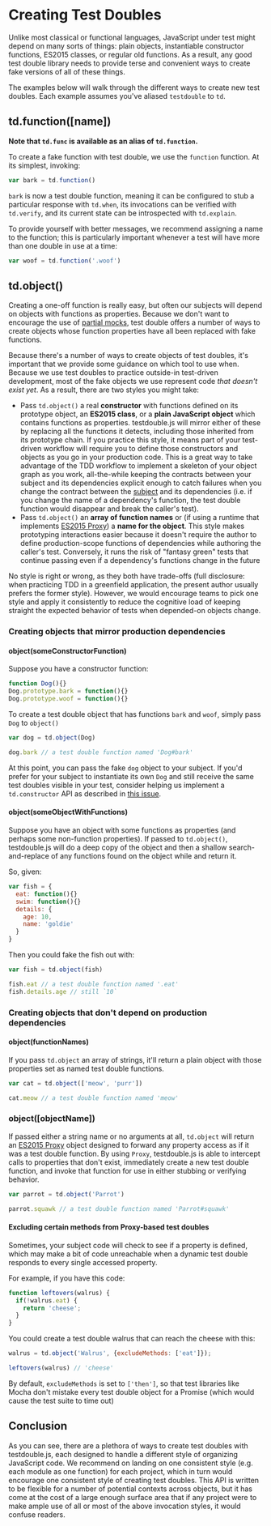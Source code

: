 # Creating Test Doubles

Unlike most classical or functional languages, JavaScript under test might depend on many sorts of things: plain objects, instantiable constructor functions, ES2015 classes, or regular old functions. As a result, any good test double library needs to provide terse and convenient ways to create fake versions of all of these things.

The examples below will walk through the different ways to create new test doubles. Each example assumes you've aliased `testdouble` to `td`.

## td.function([name])

**Note that `td.func` is available as an alias of `td.function`.**

To create a fake function with test double, we use the `function` function. At its simplest, invoking:

``` javascript
var bark = td.function()
```

`bark` is now a test double function, meaning it can be configured to stub a particular response with `td.when`, its invocations can be verified with `td.verify`, and its current state can be introspected with `td.explain`.

To provide yourself with better messages, we recommend assigning a name to the function; this is particularly important whenever a test will have more than one double in use at a time:

``` javascript
var woof = td.function('.woof')
```

## td.object()

Creating a one-off function is really easy, but often our subjects will depend on objects with functions as properties. Because we don't want to encourage the use of [partial mocks](https://github.com/testdouble/contributing-tests/wiki/Partial-Mock),  test double offers a number of ways to create objects whose function properties have all been replaced with fake functions.

Because there's a number of ways to create objects of test doubles, it's important that we provide some guidance on which tool to use when. Because we use test doubles to practice outside-in test-driven development, most of the fake objects we use represent code *that doesn't exist yet*. As a result, there are two styles you might take:

* Pass `td.object()` a real **constructor** with functions defined on its prototype object, an **ES2015 class**, or a **plain JavaScript object** which contains functions as properties. testdouble.js will mirror either of these by replacing all the functions it detects, including those inherited from its prototype chain. If you practice this style, it means part of your test-driven workflow will require you to define those constructors and objects as you go in your production code. This is a great way to take advantage of the TDD workflow to implement a skeleton of your object graph as you work, all-the-while keeping the contracts between your subject and its dependencies explicit enough to catch failures when you change the contract between the [subject](https://github.com/testdouble/contributing-tests/wiki/Subject) and its dependencies (i.e. if you change the name of a dependency's function, the test double function would disappear and break the caller's test).
* Pass `td.object()` an **array of function names** or (if using a runtime that implements [ES2015 Proxy](https://developer.mozilla.org/en-US/docs/Web/JavaScript/Reference/Global_Objects/Proxy)) a **name for the object**. This style makes prototyping interactions easier because it doesn't require the author to define production-scope functions of dependencies while authoring the caller's test. Conversely, it runs the risk of "fantasy green" tests that continue passing even if a dependency's functions change in the future

No style is right or wrong, as they both have trade-offs (full disclosure: when practicing TDD in a greenfield application, the present author usually prefers the former style). However, we would encourage teams to pick one style and apply it consistently to reduce the cognitive load of keeping straight the expected behavior of tests when depended-on objects change.

### Creating objects that mirror production dependencies

#### object(someConstructorFunction)

Suppose you have a constructor function:

``` javascript
function Dog(){}
Dog.prototype.bark = function(){}
Dog.prototype.woof = function(){}
```

To create a test double object that has functions `bark` and `woof`, simply pass `Dog` to `object()`

``` javascript
var dog = td.object(Dog)

dog.bark // a test double function named 'Dog#bark'
```

At this point, you can pass the fake `dog` object to your subject. If you'd prefer for your subject to instantiate its own `Dog` and still receive the same test doubles visible in your test, consider helping us implement a `td.constructor` API as described in [this issue](https://github.com/testdouble/testdouble.js/issues/54).

#### object(someObjectWithFunctions)

Suppose you have an object with some functions as properties (and perhaps some non-function properties). If passed to `td.object()`, testdouble.js will do a deep copy of the object and then a shallow search-and-replace of any functions found on the object while and return it.

So, given:

``` javascript
var fish = {
  eat: function(){}
  swim: function(){}
  details: {
    age: 10,
    name: 'goldie'
  }
}
```

Then you could fake the fish out with:

``` javascript
var fish = td.object(fish)

fish.eat // a test double function named '.eat'
fish.details.age // still `10`
```

### Creating objects that don't depend on production dependencies

#### object(functionNames)

If you pass `td.object` an array of strings, it'll return a plain object with those properties set as named test double functions.

``` javascript
var cat = td.object(['meow', 'purr'])

cat.meow // a test double function named 'meow'
```

### object([objectName])

If passed either a string name or no arguments at all, `td.object` will return an [ES2015 Proxy](https://developer.mozilla.org/en-US/docs/Web/JavaScript/Reference/Global_Objects/Proxy) object designed to forward any property access as if it was a test double function. By using `Proxy`, testdouble.js is able to intercept calls to properties that don't exist, immediately create a new test double function, and invoke that function for use in either stubbing or verifying behavior.

``` javascript
var parrot = td.object('Parrot')

parrot.squawk // a test double function named 'Parrot#squawk'
```

#### Excluding certain methods from Proxy-based test doubles

Sometimes, your subject code will check to see if a property is defined, which
may make a bit of code unreachable when a dynamic test double responds to every
single accessed property.

For example, if you have this code:

``` javascript
function leftovers(walrus) {
  if(!walrus.eat) {
    return 'cheese';
  }
}
```

You could create a test double walrus that can reach the cheese with this:

``` javascript
walrus = td.object('Walrus', {excludeMethods: ['eat']});

leftovers(walrus) // 'cheese'
```

By default, `excludeMethods` is set to `['then']`, so that test libraries like
Mocha don't mistake every test double object for a Promise (which would cause the
test suite to time out)

## Conclusion

As you can see, there are a plethora of ways to create test doubles with testdouble.js, each designed to handle a different style of organizing JavaScript code. We recommend on landing on one consistent style (e.g. each module as one function) for each project, which in turn would encourage one consistent style of creating test doubles. This API is written to be flexible for a number of potential contexts across objects, but it has come at the cost of a large enough surface area that if any project were to make ample use of all or most of the above invocation styles, it would confuse readers.
